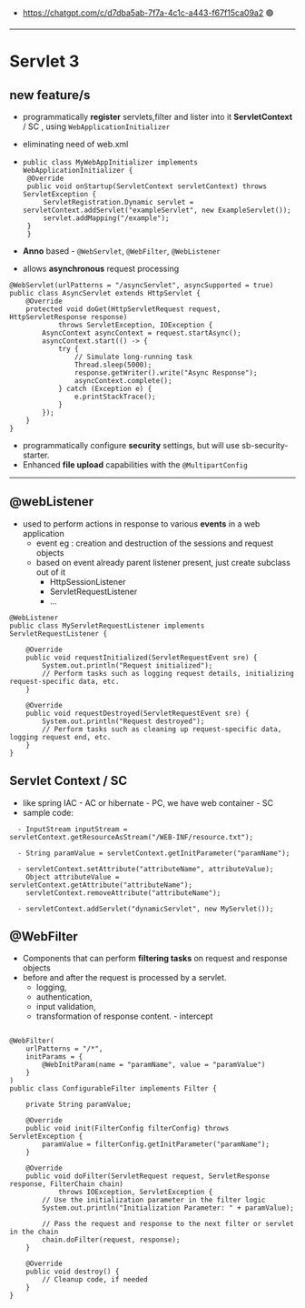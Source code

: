 - https://chatgpt.com/c/d7dba5ab-7f7a-4c1c-a443-f67f15ca09a2 :green_circle:
--- 
# Servlet 3
## new feature/s
- programmatically **register** servlets,filter and lister into it **ServletContext** / SC , using `WebApplicationInitializer`
 - eliminating need of web.xml

 - ```
   public class MyWebAppInitializer implements WebApplicationInitializer {
    @Override
    public void onStartup(ServletContext servletContext) throws ServletException {
        ServletRegistration.Dynamic servlet = servletContext.addServlet("exampleServlet", new ExampleServlet());
        servlet.addMapping("/example");
    }
    }
   ```
- **Anno** based - `@WebServlet`, `@WebFilter`, `@WebListener`
- allows **asynchronous** request processing
```
@WebServlet(urlPatterns = "/asyncServlet", asyncSupported = true)
public class AsyncServlet extends HttpServlet {
    @Override
    protected void doGet(HttpServletRequest request, HttpServletResponse response)
            throws ServletException, IOException {
        AsyncContext asyncContext = request.startAsync();
        asyncContext.start(() -> {
            try {
                // Simulate long-running task
                Thread.sleep(5000);
                response.getWriter().write("Async Response");
                asyncContext.complete();
            } catch (Exception e) {
                e.printStackTrace();
            }
        });
    }
}
```
- programmatically configure **security** settings, but will use sb-security-starter.
- Enhanced **file upload** capabilities with the `@MultipartConfig` 
---

## @webListener
- used to perform actions in response to various **events** in a web application
  - event eg : creation and destruction of the sessions and request objects
  - based  on event already parent listener present, just create subclass out of it
    - HttpSessionListener
    - ServletRequestListener
    - ...
```
@WebListener
public class MyServletRequestListener implements ServletRequestListener {

    @Override
    public void requestInitialized(ServletRequestEvent sre) {
        System.out.println("Request initialized");
        // Perform tasks such as logging request details, initializing request-specific data, etc.
    }

    @Override
    public void requestDestroyed(ServletRequestEvent sre) {
        System.out.println("Request destroyed");
        // Perform tasks such as cleaning up request-specific data, logging request end, etc.
    }
}

```

## Servlet Context / SC 
-  like spring IAC - AC or hibernate - PC, we have web container - SC
- sample code:
```
  - InputStream inputStream = servletContext.getResourceAsStream("/WEB-INF/resource.txt");
  
  - String paramValue = servletContext.getInitParameter("paramName");
  
  - servletContext.setAttribute("attributeName", attributeValue);
    Object attributeValue = servletContext.getAttribute("attributeName");
    servletContext.removeAttribute("attributeName");
   
  - servletContext.addServlet("dynamicServlet", new MyServlet()); 

```

## @WebFilter
- Components that can perform **filtering tasks** on request and response objects
- before and after the request is processed by a servlet.
  - logging, 
  - authentication, 
  - input validation, 
  - transformation of response content. - intercept
```

@WebFilter(
    urlPatterns = "/*",
    initParams = {
        @WebInitParam(name = "paramName", value = "paramValue")
    }
)
public class ConfigurableFilter implements Filter {

    private String paramValue;

    @Override
    public void init(FilterConfig filterConfig) throws ServletException {
        paramValue = filterConfig.getInitParameter("paramName");
    }

    @Override
    public void doFilter(ServletRequest request, ServletResponse response, FilterChain chain)
            throws IOException, ServletException {
        // Use the initialization parameter in the filter logic
        System.out.println("Initialization Parameter: " + paramValue);

        // Pass the request and response to the next filter or servlet in the chain
        chain.doFilter(request, response);
    }

    @Override
    public void destroy() {
        // Cleanup code, if needed
    }
}

```





